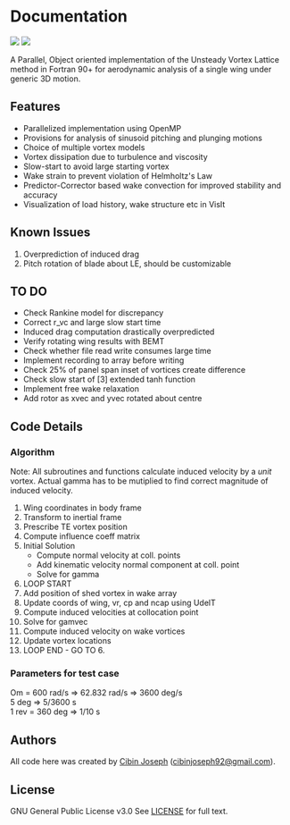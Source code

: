 # Documentation
[![](https://img.shields.io/badge/status-under%20development-green.svg)]()  [![](https://img.shields.io/badge/Last%20Updated-Feb%202018-green.svg)]()  

A Parallel, Object oriented implementation of the Unsteady Vortex Lattice method in Fortran 90+ for aerodynamic analysis of a single wing under generic 3D motion.

## Features
- Parallelized implementation using OpenMP
- Provisions for analysis of sinusoid pitching and plunging motions
- Choice of multiple vortex models 
- Vortex dissipation due to turbulence and viscosity
- Slow-start to avoid large starting vortex
- Wake strain to prevent violation of Helmholtz's Law
- Predictor-Corrector based wake convection for improved stability and accuracy
- Visualization of load history, wake structure etc in VisIt

## Known Issues
1. Overprediction of induced drag
2. Pitch rotation of blade about LE, should be customizable

## TO DO
- Check Rankine model for discrepancy
- Correct r_vc and large slow start time
- Induced drag computation drastically overpredicted
- Verify rotating wing results with BEMT
- Check whether file read write consumes large time 
- Implement recording to array before writing
- Check 25% of panel span inset of vortices create difference
- Check slow start of [3] extended tanh function
- Implement free wake relaxation
- Add rotor as xvec and yvec rotated about centre

## Code Details 
### Algorithm
Note: All subroutines and functions calculate induced velocity by a *unit* vortex. Actual gamma has to be mutiplied to find correct magnitude of induced velocity.
1. Wing coordinates in body frame
2. Transform to inertial frame
3. Prescribe TE vortex position
4. Compute influence coeff matrix
5. Initial Solution
   * Compute normal velocity at coll. points
   * Add kinematic velocity normal component at coll. point
   * Solve for gamma
6. LOOP START
7. Add position of shed vortex in wake array
8. Update coords of wing, vr, cp and ncap using UdelT
9. Compute induced velocities at collocation point
10. Solve for gamvec
11. Compute induced velocity on wake vortices
12. Update vortex locations
13. LOOP END - GO TO 6.

### Parameters for test case
Om = 600 rad/s => 62.832 rad/s => 3600 deg/s  
5 deg => 5/3600 s  
1 rev = 360 deg => 1/10 s  

## Authors
All code here was created by [Cibin Joseph](https://github.com/cibinjoseph) (cibinjoseph92@gmail.com).

## License
GNU General Public License v3.0
See [LICENSE](LICENSE) for full text.
